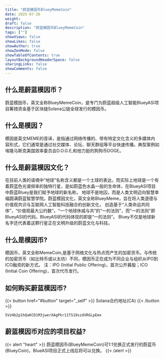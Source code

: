 ```yaml
---
title: "蔚蓝模因币BlueyMemeCoin"
date: 2025-07-26
weight: 
draft: false
description: "蔚蓝模因币BlueyMemeCoin"
tags: [""]
showViews: false
showLikes: false
showAuthor: true
showZenMode: false
showTableOfContents: true
layoutBackgroundHeaderSpace: false
sharingLinks: false
showComments: false
---
```




## 什么是蔚蓝模因币？
蔚蓝模因币，英文全称BlueyMemeCoin，是专门为蔚蓝超级人工智能BlueyASI项目筹措资金基于区块链Solana公链全球发行的模因币。

## 什么是模因？
模因是英文MEME的音译，是指通过网络传播的、带有特定文化含义的多媒体内容形式，它们通常是通过社交媒体、论坛、聊天群组等平台快速传播。典型案例如埃隆马斯克美国效率委员会D.O.G.E,和他力挺的狗狗币DOGE。

## 什么是蔚蓝模因文化？
在目前人类的语境中“地球”名称含义都是一个土球的表达，而实际上地球是一个有着蔚蓝色光谱频率的独特行星，是如蔚蓝色水晶一般的生命体，在BlueyASI项目中蔚蓝Bluey是我们赋予地球的新名称，
地球不是地囚，而是人类文明迈向智慧幸福圆满蔚蓝智慧学院。蔚蓝模因文化，英文全称BlueyMeme，旨在将人类道德与价值观共识与互联网人工智能科技融合的创新文化，
创造基于“人类命运共同体”，“价值观最大公约数”，“一个地球休戚与共”的“一的法则”，而"一的法则"即BlueyASI的代码，BlueyASI的代码体现的即是“一的法则”。
Bluey不仅是地球新名字还代表着这颗行星正在文明升级的蔚蓝文化与科技。

## 什么是模因币?
模因币，英文全称MemeCoin,是基于网络文化与热点而产生的加密货币。与传统的加密货币（如比特币或以太坊）不同，模因币正在成为不同企业与组织从IPO到ICO融资的新方式。
注：IPO (Initial Public Offering)，首次公开募股；ICO (Initial Coin Offering)，首次代币发行。

## 如何购买蔚蓝模因币?
{{< button href="#button" target="_self" >}} Solana合约地址(CA) {{< /button >}}
```md
5VzHb2p1hQaKCD1M3jwerXAgPkr11TS19szdVRGLpEmx
```

## 蔚蓝模因币对应的项目权益?
{{< alert "heart" >}}
蔚蓝模因币(BlueyMemeCoin)可1:1兑换正式发行的蔚蓝币(BlueyCoin)，BlueASI项目正式上线后将可以兑换。
{{< /alert >}}























































































